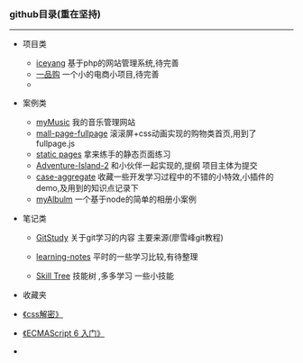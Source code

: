 ###  github目录(重在坚持)

---

* 项目类
  * [iceyang](https://github.com/iceycc/iceyang)  基于php的网站管理系统,待完善 
  * [一品购](https://github.com/iceycc/YiPinGou)  一个小的电商小项目,待完善
  * ​

* 案例类

  * [myMusic](https://github.com/iceycc/myMusic)   我的音乐管理网站
  * [mall-page-fullpage](https://github.com/iceycc/Static-page-exercise-/tree/master/mall-page-fullpage)   滚滚屏+css动画实现的购物类首页,用到了fullpage.js
  * [static pages](https://github.com/iceycc/Static-page-exercise-) 拿来练手的静态页面练习 
  * [Adventure-Island-2](https://github.com/iceycc/Adventure-Island-2)  和小伙伴一起实现的,提纲 项目主体为提交
  * [case-aggregate](https://github.com/iceycc/case-aggregate)  收藏一些开发学习过程中的不错的小特效,小插件的demo,及用到的知识点记录下
  * [myAlbulm](https://github.com/iceycc/myAlbum)  一个基于node的简单的相册小案例

* 笔记类
  * [GitStudy](https://github.com/iceycc/GitStudy)  关于git学习的内容 主要来源(廖雪峰git教程)

  * [learning-notes](https://github.com/iceycc/learning-notes)  平时的一些学习比较,有待整理

  * [Skill Tree](https://github.com/iceycc/Skill-Tree)   技能树 ,多多学习 一些小技能

*  收藏夹
  *  [《css解密》](https://github.com/cssmagic/CSS-Secrets)

  *  [《ECMAScript 6 入门》](https://github.com/ruanyf/es6tutorial)

  *  ​

    ​

    ​
